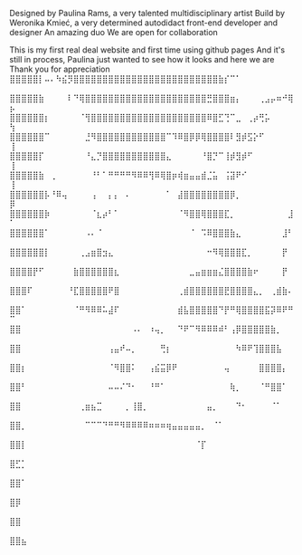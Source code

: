 Designed by Paulina Rams, a very talented multidisciplinary artist
Build by Weronika Kmieć, a very determined autodidact front-end developer and designer
An amazing duo
We are open for collaboration

This is my first real deal website and first time using github pages
And it's still in process, Paulina just wanted to see how it looks and here we are
Thank you for appreciation
⣿⣿⣿⣿⣿⡇⠤⠄⠳⣮⡻⣿⣿⣿⣿⣿⣿⣿⣿⣿⣿⣿⣿⣿⣿⣿⣿⣿⣿⣿⣿⣿⣿⣿⣿⣿⣷⡎⠉⠁⠀⠀⠀⠀⠀⠀⠀⠀⠀⠀
⣿⣿⣿⣿⣿⣷⠀⠀⠀⠀⠇⠙⢿⣿⣿⣿⣿⣿⣿⣿⣿⣿⣿⣿⣿⣿⣿⣿⣿⣿⣿⣿⣿⣿⣛⣿⣿⣿⣶⡄⠀⠀⠀⢀⣠⡤⠶⠚⢿⡦
⣿⣿⣿⣿⣿⣿⡆⠀⠀⠀⠀⠀⠈⢻⣿⣿⣿⣿⣿⣿⣿⣿⣿⣿⣿⣿⣿⣿⣿⣿⣿⣿⣿⣿⠿⣿⣋⢙⠉⣀⠀⢀⡴⢛⡥⠀⠀⠀⠀⢳
⣿⣿⣿⣿⣿⣿⠉⠀⠀⠀⠀⠀⠀⣘⠻⣿⣿⣿⣿⣿⣿⣿⣿⣿⣿⣿⣿⠉⠹⠿⣿⡿⡿⢿⣿⣿⣿⣿⠇⣻⡾⣫⡕⠋⠀⠀⠀⠀⠀⢸
⣿⣿⣿⣿⣿⡏⠀⠀⠀⠀⠀⠀⠀⠘⣄⡙⣿⣿⣿⣿⣿⣿⣿⣿⣿⣿⣿⣄⠀⠀⠀⠀⠀⠘⣿⡙⠉⢸⡾⣻⡾⠋⠀⠀⠀⠀⠀⠀⠀⢸
⣿⣿⣿⣿⣿⣷⠀⢀⠀⠀⠀⠀⠀⠀⠘⠃⠁⠛⠛⠛⠛⠻⠿⠿⢻⠿⢿⣿⡶⢾⣶⣤⣤⣾⣈⣥⠀⢨⣽⠟⠊⠀⠀⠀⠀⠀⠀⠀⠀⢸
⣿⣿⣿⣿⣿⣿⡧⠘⠿⢤⠀⠀⠀⠀⢠⠀⠀⡄⡄⠀⠄⠀⠀⠀⠀⠀⠀⠁⠀⣼⣿⣿⣿⣿⣿⣿⣿⣿⡿⡀⠀⠀⠀⠀⠀⠀⠀⠀⠀⡿
⣿⣿⣿⣿⣿⣿⡷⠀⠀⠀⠀⠀⠀⠀⠈⣆⡴⠃⠁⠀⠀⠀⠀⠀⠀⠀⠀⠀⠀⠈⠻⣿⣿⢿⣿⣿⣿⣏⡀⠀⠀⠀⠀⠀⠀⠀⠀⠀⣸⠁
⣿⣿⣿⣿⣿⣿⠁⠀⠀⠀⠀⠀⠀⠠⠄⠈⠀⠀⠀⠀⠀⠀⠀⠀⠀⠀⠀⠀⠀⠀⠀⠈⠀⠩⠿⣿⣿⣿⣷⣄⠀⠀⠀⠀⠀⠀⠀⣸⠃⠀
⣿⣿⣿⣿⣿⣿⡇⠀⠀⠀⠀⠀⢀⣠⣶⣿⣲⣄⠀⠀⠀⠀⠀⠀⠀⠀⠀⠀⠀⠀⠀⠀⠀⠀⠒⠻⢿⣿⣿⣿⣏⡀⠀⠀⠀⠀⠀⡟⠀⠀
⣿⣿⣿⣿⡟⠋⠀⠀⠀⠀⠀⣷⣿⣿⣿⣿⣿⣿⣆⠀⠀⠀⠀⠀⠀⠀⠀⠀⠀⠀⠀⣀⣤⣶⣶⣶⣌⣿⣿⣿⣿⣷⠖⠀⠀⠀⠀⡟⠀⠀
⣿⣿⣿⠏⠀⠀⠀⠀⠀⠀⠘⣏⣿⣿⣿⣿⣿⠟⣿⠀⠀⠀⠀⠀⠀⠀⠀⠀⠀⢀⣾⣿⣿⣿⣿⣿⣿⣟⣿⣿⣿⣿⣄⡀⠀⢀⣾⣷⠄⠀
⣿⣿⠁⠀⠀⠀⠀⠀⠀⠀⠀⠈⠛⠻⠿⠿⠥⣼⠏⠀⠀⠀⠀⠀⠀⠀⠀⠀⠀⣾⣧⣿⣿⣿⣿⣿⠙⡟⠛⢿⣿⣿⣿⣿⣯⡽⠿⠟⠛⠉
⣿⣿⠀⠀⠀⠀⠀⠀⠀⠀⠀⠀⠀⠀⠀⠀⠀⠀⠀⠀⠀⠠⠄⠀⠰⢤⡀⠀⠀⠙⠟⠉⠻⠿⠿⠿⠾⠃⢠⡿⣿⣿⣿⣿⣿⣷⡀⠀⠀⠀
⣿⣿⠀⠀⠀⠀⠀⠀⠀⠀⠀⠀⠀⠀⠀⠀⠀⢠⣤⠞⠤⡀⠀⠀⠀⠀⢛⡆⠀⠀⠀⠀⠀⠀⠀⠀⠀⠀⠀⠳⠿⠟⢹⣿⣿⣿⣧⠀⠀⠀
⣿⣿⡆⠀⠀⠀⠀⠀⠀⠀⠀⠀⠀⠀⠀⠀⠀⠈⠻⣿⣿⠅⠀⠀⢠⣮⣭⡿⠟⠀⠀⠀⠀⠀⠀⠀⠀⢤⠀⠀⠀⠀⠀⣿⣿⣿⣿⡄⠀⠀
⣿⣿⠃⠀⠀⠀⠀⠀⠀⠀⠀⠀⠀⠀⠀⠀⠀⠤⠤⠌⠙⠂⠀⠀⠘⠛⠁⠀⠀⠀⠀⠀⠀⠀⠀⠀⠀⠀⢷⡀⠀⠀⠀⠈⠛⣿⣿⠁⠀⠀
⣿⣿⠀⠀⠀⠀⠀⠀⠀⠀⠀⠀⢀⣶⣦⣉⠀⠀⠀⠀⡀⢸⣿⡀⠀⠀⠀⠀⠀⠀⠀⠀⠀⠀⣤⡀⠀⠀⠀⠙⠂⠀⠀⠀⠀⠈⠁⠀⠀⠀
⣿⣿⡀⠀⠀⠀⠀⠀⠀⠀⠀⠀⠀⠉⠉⠉⠙⠛⠛⠻⠿⠿⠿⠿⠶⠶⠶⢶⣤⣤⣤⣤⣤⡀⠀⠈⠁⠀⠀⠀⠀⠀⠀⠀⠀⠀⠀⠀⠀⠀
⣿⣿⡇⠀⠀⠀⠀⠀⠀⠀⠀⠀⠀⠀⠀⠀⠀⠀⠀⠀⠀⠀⠀⠀⠀⠀⠀⠀⠀⠀⠀⠀⠈⡏⠀⠀⠀⠀⠀⠀⠀⠀⠀⠀⠀⠀⠀⠀⠀⠀
⣿⣋⡁⠀⠀⠀⠀⠀⠀⠀⠀⠀⠀⠀⠀⠀⠀⠀⠀⠀⠀⠀⠀⠀⠀⠀⠀⠀⠀⠀⠀⠀⠀⠀⠀⠀⠀⠀⠀⠀⠀⠀⠀⠀⠀⠀⠀⠀⠀⠀
⣿⣿⠁⠀⠀⠀⠀⠀⠀⠀⠀⠀⠀⠀⠀⠀⠀⠀⠀⠀⠀⠀⠀⠀⠀⠀⠀⠀⠀⠀⠀⠀⠀⠀⠀⠀⠀⠀⠀⠀⠀⠀⠀⠀⠀⠀⠀⠀⠀⠀
⣿⡿⠀⠀⠀⠀⠀⠀⠀⠀⠀⠀⠀⠀⠀⠀⠀⠀⠀⠀⠀⠀⠀⠀⠀⠀⠀⠀⠀⠀⠀⠀⠀⠀⠀⠀⠀⠀⠀⠀⠀⠀⠀⠀⠀⠀⠀⠀⠀⠀
⣿⣿⠀⠀⠀⠀⠀⠀⠀⠀⠀⠀⠀⠀⠀⠀⠀⠀⠀⠀⠀⠀⠀⠀⠀⠀⠀⠀⠀⠀⠀⠀⠀⠀⠀⠀⠀⠀⠀⠀⠀⠀⠀⠀⠀⠀⠀⠀⠀⠀
⣿⣿⣦⠀⠀⠀⠀⠀⠀⠀⠀⠀⠀⠀⠀⠀⠀⠀⠀⠀⠀⠀⠀⠀⠀⠀⠀⠀⠀⠀⠀⠀⠀⠀⠀⠀⠀⠀⠀⠀⠀⠀⠀⠀⠀⠀⠀⠀⠀⠀
